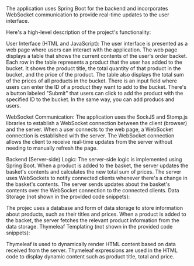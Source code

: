 ﻿The application uses Spring Boot for the backend and incorporates WebSocket communication to provide real-time updates to the user interface.

Here's a high-level description of the project's functionality:

User Interface (HTML and JavaScript):
The user interface is presented as a web page where users can interact with the application.
The web page displays a table that shows the current contents of the user's order backet.
Each row in the table represents a product that the user has added to the bucket. It shows the product title, the total quantity of that product in the bucket, and the price of the product.
The table also displays the total sum of the prices of all products in the bucket.
There is an input field where users can enter the ID of a product they want to add to the bucket.
There's a button labeled "Submit" that users can click to add the product with the specified ID to the bucket.
In the same way, you can add producs and users.

WebSocket Communication:
The application uses the SockJS and Stomp.js libraries to establish a WebSocket connection between the client (browser) and the server.
When a user connects to the web page, a WebSocket connection is established with the server.
The WebSocket connection allows the client to receive real-time updates from the server without needing to manually refresh the page.

Backend (Server-side) Logic:
The server-side logic is implemented using Spring Boot.
When a product is added to the basket, the server updates the basket's contents and calculates the new total sum of prices.
The server uses WebSockets to notify connected clients whenever there's a change in the basket's contents.
The server sends updates about the basket's contents over the WebSocket connection to the connected clients.
Data Storage (not shown in the provided code snippets):

The projec uses a database and form of data storage to store information about products, such as their titles and prices.
When a product is added to the backet, the server fetches the relevant product information from the data storage.
Thymeleaf Templating (not shown in the provided code snippets):

Thymeleaf is used to dynamically render HTML content based on data received from the server.
Thymeleaf expressions are used in the HTML code to display dynamic content such as product title, total and price.
